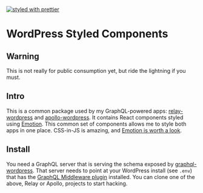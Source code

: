 [![styled with prettier](https://img.shields.io/badge/styled_with-prettier-ff69b4.svg)](https://github.com/prettier/prettier)

# WordPress Styled Components

## Warning

This is not really for public consumption yet, but ride the lightning if you must.

## Intro

This is a common package used by my GraphQL-powered apps: [relay-wordpress](https://github.com/staylor/graphql-wordpress/tree/master/packages/relay-wordpress) and [apollo-wordpress](https://github.com/staylor/graphql-wordpress/tree/master/packages/apollo-wordpress). It contains React components styled using [Emotion](https://github.com/emotion-js/emotion). This common set of components allows me to style both apps in one place. CSS-in-JS is amazing, and [Emotion is worth a look](https://medium.com/@tkh44/emotion-8-9f892346d0af).

## Install

You need a GraphQL server that is serving the schema exposed by [graphql-wordpress](https://github.com/staylor/graphql-wordpress/tree/master/packages/graphql-wordpress).
That server needs to point at your WordPress install (see `.env`) that has the [GraphQL Middleware plugin](https://github.com/staylor/graphql-wordpress/tree/master/packages/graphql-wordpress-middleware) installed.
You can clone one of the above, Relay or Apollo, projects to start hacking.
